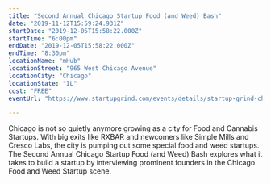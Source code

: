```yaml
---
title: "Second Annual Chicago Startup Food (and Weed) Bash"
date: "2019-11-12T15:59:24.931Z"
startDate: "2019-12-05T15:58:22.000Z"
startTime: "6:00pm"
endDate: "2019-12-05T15:58:22.000Z"
endTime: "8:30pm"
locationName: "mHub"
locationStreet: "965 West Chicago Avenue"
locationCity: "Chicago"
locationState: "IL"
cost: "FREE"
eventUrl: "https://www.startupgrind.com/events/details/startup-grind-chicago-presents-second-annual-chicago-startup-food-and-weed-bash/#/"

---
```


Chicago is not so quietly anymore growing as a city for Food and Cannabis Startups. With big exits like RXBAR and newcomers like Simple Mills and Cresco Labs, the city is pumping out some special food and weed startups. The Second Annual Chicago Startup Food (and Weed) Bash explores what it takes to build a startup by interviewing prominent founders in the Chicago Food and Weed Startup scene.

